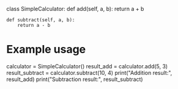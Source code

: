 class SimpleCalculator:
    def add(self, a, b):
        return a + b

    def subtract(self, a, b):
        return a - b

# Example usage
calculator = SimpleCalculator()
result_add = calculator.add(5, 3)
result_subtract = calculator.subtract(10, 4)
print("Addition result:", result_add)
print("Subtraction result:", result_subtract)